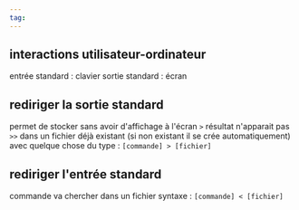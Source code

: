 ```yaml
---
tag: 
---
```

## interactions utilisateur-ordinateur
entrée standard : clavier
sortie standard : écran
## rediriger la sortie standard
permet de stocker sans avoir d'affichage à l'écran
`>` résultat n'apparait pas
`>>` dans un fichier déjà existant (si non existant il se crée automatiquement)
avec quelque chose du type : `[commande] > [fichier]`
## rediriger l'entrée standard
commande va chercher dans un fichier
syntaxe : `[commande] < [fichier]`